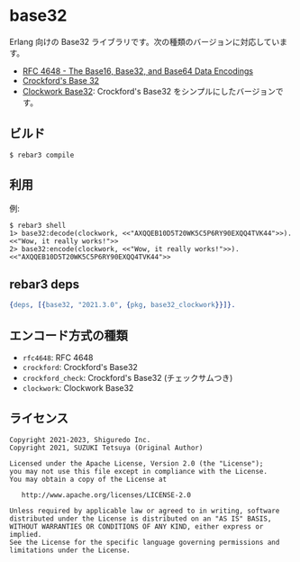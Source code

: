 # base32

Erlang 向けの Base32 ライブラリです。次の種類のバージョンに対応しています。

- [RFC 4648 \- The Base16, Base32, and Base64 Data Encodings](https://tools.ietf.org/html/rfc4648)
- [Crockford's Base 32](https://www.crockford.com/base32.html)
- [Clockwork Base32](https://gist.github.com/szktty/228f85794e4187882a77734c89c384a8): Crockford's Base32 をシンプルにしたバージョンです。

## ビルド

```shell
$ rebar3 compile
```

## 利用

例:

```
$ rebar3 shell
1> base32:decode(clockwork, <<"AXQQEB10D5T20WK5C5P6RY90EXQQ4TVK44">>).
<<"Wow, it really works!">>
2> base32:encode(clockwork, <<"Wow, it really works!">>).
<<"AXQQEB10D5T20WK5C5P6RY90EXQQ4TVK44">>
```

## rebar3 deps

```erlang
{deps, [{base32, "2021.3.0", {pkg, base32_clockwork}}]}.
```

## エンコード方式の種類

- `rfc4648`: RFC 4648
- `crockford`: Crockford's Base32
- `crockford_check`: Crockford's Base32 (チェックサムつき)
- `clockwork`: Clockwork Base32

## ライセンス

```
Copyright 2021-2023, Shiguredo Inc.
Copyright 2021, SUZUKI Tetsuya (Original Author)

Licensed under the Apache License, Version 2.0 (the "License");
you may not use this file except in compliance with the License.
You may obtain a copy of the License at

   http://www.apache.org/licenses/LICENSE-2.0

Unless required by applicable law or agreed to in writing, software
distributed under the License is distributed on an "AS IS" BASIS,
WITHOUT WARRANTIES OR CONDITIONS OF ANY KIND, either express or implied.
See the License for the specific language governing permissions and
limitations under the License.
```
